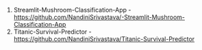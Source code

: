 1. Streamlit-Mushroom-Classification-App - https://github.com/NandiniSrivastava/-Streamlit-Mushroom-Classification-App
2. Titanic-Survival-Predictor - https://github.com/NandiniSrivastava/Titanic-Survival-Predictor
